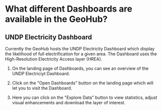 # What different Dashboards are available in the GeoHub?

## UNDP Electricity Dashboard

Currently the GeoHub hosts the UNDP Electricity Dashboard which display the likelihood of full electrification for a given area. The Dashboard uses the High-Resolution Electricity Access layer (HREA).

1. On the landing page of Dashboards, you can see an overview of the UNDP Electriciyt Dashboard.

2. Click on the "Open Dashboards" button on the landing page which will let you to visit the Dashboard.

3. Here you can click on the "Explore Data" button to view statistics, adjust visual enhancements and download the layer of interest.
